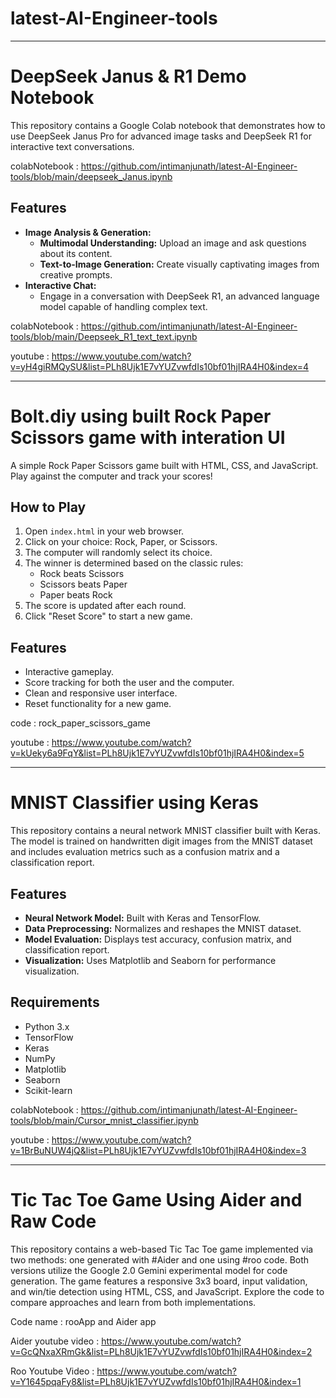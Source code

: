 # latest-AI-Engineer-tools
---
# DeepSeek Janus & R1 Demo Notebook
This repository contains a Google Colab notebook that demonstrates how to use DeepSeek Janus Pro for advanced image tasks and DeepSeek R1 for interactive text conversations.

colabNotebook :  https://github.com/intimanjunath/latest-AI-Engineer-tools/blob/main/deepseek_Janus.ipynb

## Features
- **Image Analysis & Generation:**
  - **Multimodal Understanding:** Upload an image and ask questions about its content.
  - **Text-to-Image Generation:** Create visually captivating images from creative prompts.
- **Interactive Chat:**
  - Engage in a conversation with DeepSeek R1, an advanced language model capable of handling complex text.

colabNotebook : https://github.com/intimanjunath/latest-AI-Engineer-tools/blob/main/Deepseek_R1_text_text.ipynb

youtube : https://www.youtube.com/watch?v=yH4giRMQySU&list=PLh8Ujk1E7vYUZvwfdIs10bf01hjIRA4H0&index=4

---

# Bolt.diy using built Rock Paper Scissors game with interation UI
A simple Rock Paper Scissors game built with HTML, CSS, and JavaScript. Play against the computer and track your scores!

## How to Play
1. Open `index.html` in your web browser.
2. Click on your choice: Rock, Paper, or Scissors.
3. The computer will randomly select its choice.
4. The winner is determined based on the classic rules:
   - Rock beats Scissors
   - Scissors beats Paper
   - Paper beats Rock
5. The score is updated after each round.
6. Click "Reset Score" to start a new game.

## Features
- Interactive gameplay.
- Score tracking for both the user and the computer.
- Clean and responsive user interface.
- Reset functionality for a new game.

code : rock_paper_scissors_game

youtube : https://www.youtube.com/watch?v=kUeky6a9FqY&list=PLh8Ujk1E7vYUZvwfdIs10bf01hjIRA4H0&index=5

---

# MNIST Classifier using Keras
This repository contains a neural network MNIST classifier built with Keras. The model is trained on handwritten digit images from the MNIST dataset and includes evaluation metrics such as a confusion matrix and a classification report.

## Features
- **Neural Network Model:** Built with Keras and TensorFlow.
- **Data Preprocessing:** Normalizes and reshapes the MNIST dataset.
- **Model Evaluation:** Displays test accuracy, confusion matrix, and classification report.
- **Visualization:** Uses Matplotlib and Seaborn for performance visualization.

## Requirements
- Python 3.x
- TensorFlow
- Keras
- NumPy
- Matplotlib
- Seaborn
- Scikit-learn

colabNotebook : https://github.com/intimanjunath/latest-AI-Engineer-tools/blob/main/Cursor_mnist_classifier.ipynb

youtube : https://www.youtube.com/watch?v=1BrBuNUW4jQ&list=PLh8Ujk1E7vYUZvwfdIs10bf01hjIRA4H0&index=3

---
# Tic Tac Toe Game Using Aider and Raw Code

This repository contains a web-based Tic Tac Toe game implemented via two methods: one generated with #Aider and one using #roo code. Both versions utilize the Google 2.0 Gemini experimental model for code generation. The game features a responsive 3x3 board, input validation, and win/tie detection using HTML, CSS, and JavaScript. Explore the code to compare approaches and learn from both implementations.

Code name : rooApp and Aider app 

Aider youtube video : https://www.youtube.com/watch?v=GcQNxaXRmGk&list=PLh8Ujk1E7vYUZvwfdIs10bf01hjIRA4H0&index=2

Roo Youtube Video : https://www.youtube.com/watch?v=Y1645pqaFy8&list=PLh8Ujk1E7vYUZvwfdIs10bf01hjIRA4H0&index=1
